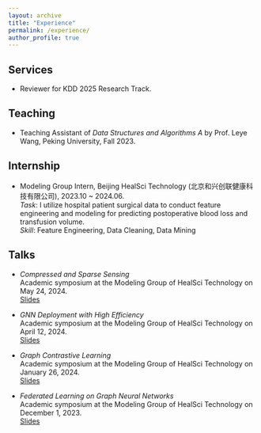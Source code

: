 ```yaml
---
layout: archive
title: "Experience"
permalink: /experience/
author_profile: true
---
```


## Services

* Reviewer for KDD 2025 Research Track.

## Teaching

* Teaching Assistant of *Data Structures and Algorithms A* by Prof. Leye Wang, Peking University, Fall 2023.


## Internship

* Modeling Group Intern, Beijing HealSci Technology (北京和兴创联健康科技有限公司), 2023.10 ~ 2024.06. <br/>
*Task*: I utilize hospital patient surgical data to conduct feature engineering and modeling for predicting postoperative blood loss and transfusion volume. <br/>
*Skill*: Feature Engineering, Data Cleaning, Data Mining


## Talks

* *Compressed and Sparse Sensing* <br/>
  Academic symposium at the Modeling Group of HealSci Technology on May 24, 2024. <br/>
  <a href="https://wuyucheng2002.github.io/files/20240524_sparse_sensing.pdf" target="_blank">Slides</a>
  
* *GNN Deployment with High Efficiency* <br/>
  Academic symposium at the Modeling Group of HealSci Technology on April 12, 2024. <br/>
  <a href="https://wuyucheng2002.github.io/files/20240412_GNN_Deployment.pdf" target="_blank">Slides</a>
  
* *Graph Contrastive Learning* <br/>
  Academic symposium at the Modeling Group of HealSci Technology on January 26, 2024. <br/>
  <a href="https://wuyucheng2002.github.io/files/20240126_GCL.pdf" target="_blank">Slides</a>
  
* *Federated Learning on Graph Neural Networks* <br/>
  Academic symposium at the Modeling Group of HealSci Technology on December 1, 2023. <br/>
  <a href="https://wuyucheng2002.github.io/files/20231201_FL_GNN.pdf" target="_blank">Slides</a>

